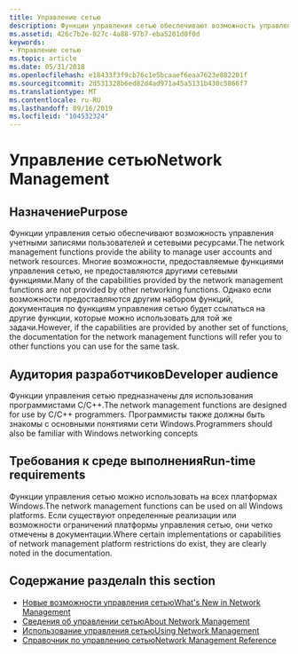 ```yaml
---
title: Управление сетью
description: Функции управления сетью обеспечивают возможность управления учетными записями пользователей и сетевыми ресурсами.
ms.assetid: 426c7b2e-027c-4a88-97b7-eba5201d0f0d
keywords:
- Управление сетью
ms.topic: article
ms.date: 05/31/2018
ms.openlocfilehash: e18433f3f9cb76c1e5bcaaef6eaa7623e882201f
ms.sourcegitcommit: 2d531328b6ed82d4ad971a45a5131b430c5866f7
ms.translationtype: MT
ms.contentlocale: ru-RU
ms.lasthandoff: 09/16/2019
ms.locfileid: "104532324"
---
```

# <a name="network-management"></a><span data-ttu-id="66436-104">Управление сетью</span><span class="sxs-lookup"><span data-stu-id="66436-104">Network Management</span></span>

## <a name="purpose"></a><span data-ttu-id="66436-105">Назначение</span><span class="sxs-lookup"><span data-stu-id="66436-105">Purpose</span></span>

<span data-ttu-id="66436-106">Функции управления сетью обеспечивают возможность управления учетными записями пользователей и сетевыми ресурсами.</span><span class="sxs-lookup"><span data-stu-id="66436-106">The network management functions provide the ability to manage user accounts and network resources.</span></span> <span data-ttu-id="66436-107">Многие возможности, предоставляемые функциями управления сетью, не предоставляются другими сетевыми функциями.</span><span class="sxs-lookup"><span data-stu-id="66436-107">Many of the capabilities provided by the network management functions are not provided by other networking functions.</span></span> <span data-ttu-id="66436-108">Однако если возможности предоставляются другим набором функций, документация по функциям управления сетью будет ссылаться на другие функции, которые можно использовать для той же задачи.</span><span class="sxs-lookup"><span data-stu-id="66436-108">However, if the capabilities are provided by another set of functions, the documentation for the network management functions will refer you to other functions you can use for the same task.</span></span>

## <a name="developer-audience"></a><span data-ttu-id="66436-109">Аудитория разработчиков</span><span class="sxs-lookup"><span data-stu-id="66436-109">Developer audience</span></span>

<span data-ttu-id="66436-110">Функции управления сетью предназначены для использования программистами C/C++.</span><span class="sxs-lookup"><span data-stu-id="66436-110">The network management functions are designed for use by C/C++ programmers.</span></span> <span data-ttu-id="66436-111">Программисты также должны быть знакомы с основными понятиями сети Windows.</span><span class="sxs-lookup"><span data-stu-id="66436-111">Programmers should also be familiar with Windows networking concepts</span></span>

## <a name="run-time-requirements"></a><span data-ttu-id="66436-112">Требования к среде выполнения</span><span class="sxs-lookup"><span data-stu-id="66436-112">Run-time requirements</span></span>

<span data-ttu-id="66436-113">Функции управления сетью можно использовать на всех платформах Windows.</span><span class="sxs-lookup"><span data-stu-id="66436-113">The network management functions can be used on all Windows platforms.</span></span> <span data-ttu-id="66436-114">Если существуют определенные реализации или возможности ограничений платформы управления сетью, они четко отмечены в документации.</span><span class="sxs-lookup"><span data-stu-id="66436-114">Where certain implementations or capabilities of network management platform restrictions do exist, they are clearly noted in the documentation.</span></span>

## <a name="in-this-section"></a><span data-ttu-id="66436-115">Содержание раздела</span><span class="sxs-lookup"><span data-stu-id="66436-115">In this section</span></span>

-   [<span data-ttu-id="66436-116">Новые возможности управления сетью</span><span class="sxs-lookup"><span data-stu-id="66436-116">What's New in Network Management</span></span>](what-s-new-in-network-management.md)
-   [<span data-ttu-id="66436-117">Сведения об управлении сетью</span><span class="sxs-lookup"><span data-stu-id="66436-117">About Network Management</span></span>](about-network-management.md)
-   [<span data-ttu-id="66436-118">Использование управления сетью</span><span class="sxs-lookup"><span data-stu-id="66436-118">Using Network Management</span></span>](using-network-management.md)
-   [<span data-ttu-id="66436-119">Справочник по управлению сетью</span><span class="sxs-lookup"><span data-stu-id="66436-119">Network Management Reference</span></span>](network-management-reference.md)

 

 




